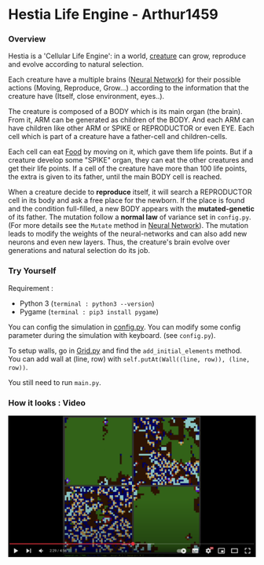 # Hestia Life Engine - Arthur1459

### Overview
Hestia is a 'Cellular Life Engine': in a world, [creature](./src/Creature.py) can grow, reproduce and evolve according to natural selection.

Each creature have a multiple brains ([Neural Network](./src/Brain.py)) for their possible actions (Moving, Reproduce, Grow...) according to the information that the creature have (Itself, close environment, eyes..).

The creature is composed of a BODY which is its main organ (the brain). From it, ARM can be generated as children of the BODY. And each ARM can have children like other ARM or SPIKE or REPRODUCTOR or even EYE.
Each cell which is part of a creature have a father-cell and children-cells.

Each cell can eat [Food](./src/Environement.py) by moving on it, which gave them life points. But if a creature develop some "SPIKE" organ, they can eat the other creatures and get their life points.
If a cell of the creature have more than 100 life points, the extra is given to its father, until the main BODY cell is reached.

When a creature decide to **reproduce** itself, it will search a REPRODUCTOR cell in its body and ask a free place for the newborn.
If the place is found and the condition full-filled, a new BODY appears with the **mutated-genetic** of its father. The mutation follow a **normal law** of variance set in `config.py`. (For more details see the `Mutate` method in [Neural Network](./src/Brain.py)).
The mutation leads to modify the weights of the neural-networks and can also add new neurons and even new layers. Thus, the creature's brain evolve over generations and natural selection do its job.

### Try Yourself

Requirement :
+ Python 3  (`terminal : python3 --version`)
+ Pygame  (`terminal : pip3 install pygame`)

You can config the simulation in [config.py](./src/config.py).
You can modify some config parameter during the simulation with keyboard. (see `config.py`).

To setup walls, go in [Grid.py](./src/Grid.py) and find the `add_initial_elements` method. You can add wall at (line, row) with `self.putAt(Wall((line, row)), (line, row))`.

You still need to run `main.py`.

### How it looks : Video

[![Video Demo](/src/rsc/ytb_viewer.png)](https://www.youtube.com/watch?v=lEb7CYoWC1o)

